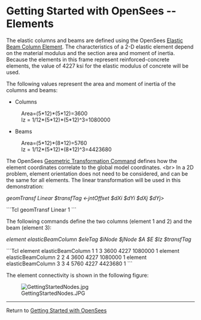 # Getting Started with OpenSees -- Elements

<p>The elastic columns and beams are defined using the OpenSees <a
href="Elastic_Beam_Column_Element" title="wikilink">Elastic Beam Column
Element</a>. The characteristics of a 2-D elastic element depend on the
material modulus and the section area and moment of inertia. Because the
elements in this frame represent reinforced-concrete elements, the value
of 4227 ksi for the elastic modulus of concrete will be used.</p>
<p>The following values represent the area and moment of inertia of the
columns and beams:</p>
<ul>
<li>Columns</li>
</ul>
<dl>
<dt></dt>
<dd>
Area=(5*12)*(5*12)=3600
</dd>
<dd>
Iz = 1/12*(5*12)*(5*12)^3=1080000
</dd>
</dl>
<ul>
<li>Beams</li>
</ul>
<dl>
<dt></dt>
<dd>
Area=(5*12)*(8*12)=5760
</dd>
<dd>
Iz = 1/12*(5*12)*(8*12)^3=4423680
</dd>
</dl>
<p>The OpenSees <a href="Geometric_Transformation_Command"
title="wikilink">Geometric Transformation Command</a> defines how the
element coordinates correlate to the global model coordinates.
&lt;br&gt; In a 2D problem, element orientation does not need to be
considered, and can be the same for all elements. The linear
transformation will be used in this demonstration:</p>
<p><em>geomTransf Linear $transfTag &lt;-jntOffset $dXi $dYi $dXj
$dYj&gt;</em></p>
<p>
```Tcl
 geomTransf Linear 1 
```
</p>
<p>The following commands define the two columns (element 1 and 2) and
the beam (element 3):</p>
<p><em>element elasticBeamColumn $eleTag $iNode $jNode $A $E $Iz
$transfTag</em></p>
<p>
```Tcl
 element elasticBeamColumn 1 1 3 3600 4227
1080000 1 element elasticBeamColumn 2 2 4 3600 4227 1080000 1 element
elasticBeamColumn 3 3 4 5760 4227 4423680 1 
```
</p>
<p>The element connectivity is shown in the following figure:</p>
<figure>
<img src="GettingStartedNodes.jpg" title="GettingStartedNodes.jpg"
alt="GettingStartedNodes.jpg" />
<figcaption aria-hidden="true">GettingStartedNodes.JPG</figcaption>
</figure>
<hr />
<p>Return to <a href="Getting_Started_with_OpenSees"
title="wikilink">Getting Started with OpenSees</a></p>
